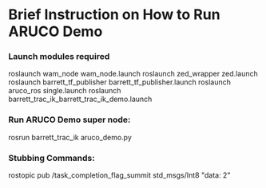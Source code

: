 # Brief Instruction on How to Run ARUCO Demo
### Launch modules required
roslaunch wam_node wam_node.launch
roslaunch zed_wrapper zed.launch
roslaunch barrett_tf_publisher barrett_tf_publisher.launch
roslaunch aruco_ros single.launch
roslaunch barrett_trac_ik_barrett_trac_ik_demo.launch

### Run ARUCO Demo super node:
rosrun barrett_trac_ik aruco_demo.py

### Stubbing Commands:
rostopic pub /task_completion_flag_summit std_msgs/Int8 "data: 2"

